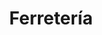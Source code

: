 ---
title: "Ferretería"
url: /ciudad-autonoma-de-buenos-aires/ferreteria-avenida-cordoba/
shop: hardware
---